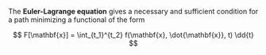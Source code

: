 The **Euler-Lagrange equation** gives a necessary and sufficient condition for a path minimizing a functional of the form

$$
F[\mathbf{x}] = \int_{t_1}^{t_2} f(\mathbf{x}, \dot{\mathbf{x}}, t) \dd{t}
$$

